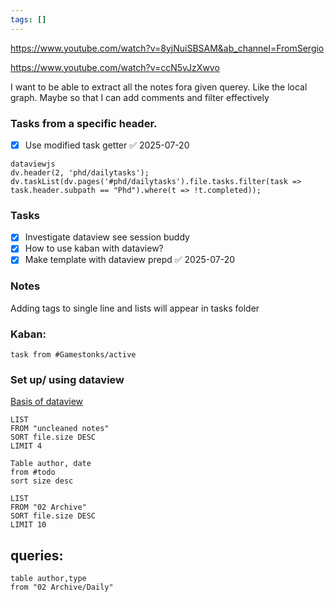 ```yaml
---
tags: []
---
```

https://www.youtube.com/watch?v=8yjNuiSBSAM&ab_channel=FromSergio

https://www.youtube.com/watch?v=ccN5vJzXwvo

I want to be able to extract all the notes fora given querey. Like the local graph. Maybe so that I can add comments and filter effectively

### Tasks from a specific header.

- [x] Use modified task getter ✅ 2025-07-20

```
dataviewjs
dv.header(2, 'phd/dailytasks');  
dv.taskList(dv.pages('#phd/dailytasks').file.tasks.filter(task => task.header.subpath == "Phd").where(t => !t.completed));  
```

### Tasks
- [x] Investigate dataview see session buddy
- [x] How to use kaban with dataview? 
- [x] Make template with dataview prepd ✅ 2025-07-20

### Notes

Adding tags to single line and lists will appear in tasks folder

### Kaban: 
```dataview
task from #Gamestonks/active
```
### Set up/ using dataview

[Basis of dataview](https://www.youtube.com/watch?v=7kFEl7Ovsr8&ab_channel=FilipeDonadio)



```dataview
LIST
FROM "uncleaned notes"
SORT file.size DESC
LIMIT 4
```


```dataview
Table author, date
from #todo 
sort size desc
```


```dataview
LIST
FROM "02 Archive"
SORT file.size DESC
LIMIT 10
```




## queries:


```dataview
table author,type
from "02 Archive/Daily"
```